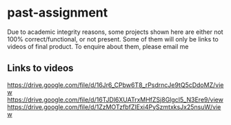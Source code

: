 # past-assignment

Due to academic integrity reasons, some projects shown here are either not 100% correct/functional, or not present. Some of them will only be links to videos of final product. To enquire about them, please email me<br/>

## Links to videos 
https://drive.google.com/file/d/16Jr6_CPbw6T8_rPsdrncJe9tQ5cDdoMZ/view <br/>
https://drive.google.com/file/d/16TJDl6XUATrxMHfZSj8GlgcI5_N3Ere9/view <br/>
https://drive.google.com/file/d/1ZzMOTzfbfZIExi4PySzmtxksJx25nsuW/view <br/>
